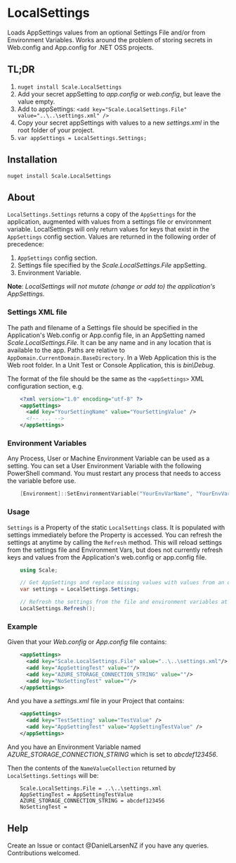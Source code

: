 # LocalSettings
Loads AppSettings values from an optional Settings File and/or from Environment Variables. Works around the problem of storing secrets in Web.config
and App.config for .NET OSS projects.

## TL;DR
1. `nuget install Scale.LocalSettings`
1. Add your secret appSetting to *app.config* or *web.config*, but leave the value empty.
1. Add to appSettings: `<add key="Scale.LocalSettings.File" value="..\..\settings.xml" />`
1. Copy your secret appSettings with values to a new *settings.xml* in the root folder of your project.
1. `var appSettings = LocalSettings.Settings;`


## Installation
`nuget install Scale.LocalSettings`

## About
`LocalSettings.Settings` returns a copy of the `AppSettings` for the application, augmented with values from a settings file or environment variable.
LocalSettings will only return values for keys that exist in the `AppSettings` config section. Values are returned in the following order of precedence:

1. `AppSettings` config section. 
2. Settings file specified by the *Scale.LocalSettings.File* appSetting. 
3. Environment Variable.

**Note**: _LocalSettings will not mutate (change or add to) the application's AppSettings._

### Settings XML file
The path and filename of a Settings file should be specified in the Application's Web.config or App.config file, in an AppSetting named 
*Scale.LocalSettings.File*. It can be any name and in any location that is available to the app. Paths are relative to 
`AppDomain.CurrentDomain.BaseDirectory`. In a Web Application this is the Web root folder. In a Unit Test or Console Application, this is *bin\Debug*.

The format of the file should be the same as the `<appSettings>` XML configuration section, e.g.

```xml
	<?xml version="1.0" encoding="utf-8" ?>
    <appSettings>
	  <add key="YourSettingName" value="YourSettingValue" />
	  <!-- ... -->
    </appSettings>
```


### Environment Variables
Any Process, User or Machine Environment Variable can be used as a setting. You can set a User Environment Variable with the following PowerShell command. 
You must restart any process that needs to access the variable before use.

```PowerShell
    [Environment]::SetEnvironmentVariable("YourEnvVarName", "YourEnvVarSetting", "User")
```


### Usage
`Settings` is a Property of the static `LocalSettings` class. It is populated with settings immediately before the Property is accessed. You can refresh the
settings at anytime by calling the `Refresh` method. This will reload settings from the settings file and Environment Vars, but does not currently refresh
keys and values from the Application's web.config or app.config file.

```csharp
	using Scale;

    // Get AppSettings and replace missing values with values from an optional Settings File or Environment Variables (in that order of precedence).
	var settings = LocalSettings.Settings;

	// Refresh the settings from the file and environment variables at any time.
	LocalSettings.Refresh();
```


### Example
Given that your *Web.config* or *App.config* file contains:

```xml
    <appSettings>
      <add key="Scale.LocalSettings.File" value="..\..\settings.xml"/>
      <add key="AppSettingTest" value=""/>
      <add key="AZURE_STORAGE_CONNECTION_STRING" value=""/>
      <add key="NoSettingTest" value=""/>
    </appSettings>
```

And you have a *settings.xml* file in your Project that contains:

```xml
    <appSettings>
	  <add key="TestSetting" value="TestValue" />
      <add key="AppSettingTest" value="AppSettingTestValue" />
    </appSettings>
```

And you have an Environment Variable named *AZURE_STORAGE_CONNECTION_STRING* which is set to *abcdef123456*.

Then the contents of the `NameValueCollection` returned by `LocalSettings.Settings` will be:

```
	Scale.LocalSettings.File = ..\..\settings.xml
	AppSettingTest = AppSettingTestValue
	AZURE_STORAGE_CONNECTION_STRING = abcdef123456
	NoSettingTest =
```


## Help
Create an Issue or contact @DanielLarsenNZ if you have any queries. Contributions welcomed.